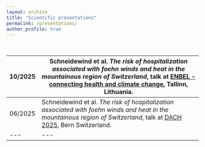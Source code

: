 ```yaml
---
layout: archive
title: "Scientific presentations"
permalink: /presentations/
author_profile: true
---
```


<br>

| 10/2025 | Schneidewind et al. _The risk of hospitalization associated with foehn winds and heat in the mountainous region of Switzerland_, talk at [ENBEL - connecting health and climate change](https://enbel2025.ee/en/enbel/), Tallinn, Lithuania. |
| --- | --- |
| 06/2025 | Schneidewind et al. _The risk of hospitalization associated with foehn winds and heat in the mountainous region of Switzerland_, talk at [DACH 2025](https://dach2025.oeschger.unibe.ch/), Bern Switzerland. |
| --- | --- |

